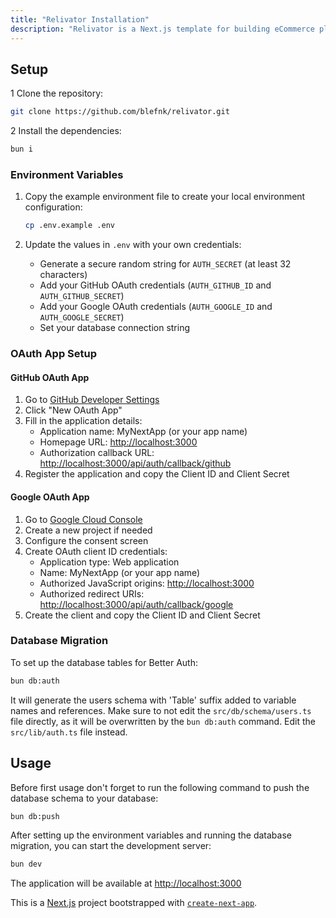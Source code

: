 ```yaml
---
title: "Relivator Installation"
description: "Relivator is a Next.js template for building eCommerce platforms. This guide will help you install and configure the project."
---
```


## Setup

1 Clone the repository:

```bash
git clone https://github.com/blefnk/relivator.git
```

2 Install the dependencies:

```bash
bun i
```

### Environment Variables

1. Copy the example environment file to create your local environment configuration:

   ```bash
   cp .env.example .env
   ```

2. Update the values in `.env` with your own credentials:
   - Generate a secure random string for `AUTH_SECRET` (at least 32 characters)
   - Add your GitHub OAuth credentials (`AUTH_GITHUB_ID` and `AUTH_GITHUB_SECRET`)
   - Add your Google OAuth credentials (`AUTH_GOOGLE_ID` and `AUTH_GOOGLE_SECRET`)
   - Set your database connection string

### OAuth App Setup

#### GitHub OAuth App

1. Go to [GitHub Developer Settings](https://github.com/settings/developers)
2. Click "New OAuth App"
3. Fill in the application details:
   - Application name: MyNextApp (or your app name)
   - Homepage URL: <http://localhost:3000>
   - Authorization callback URL: <http://localhost:3000/api/auth/callback/github>
4. Register the application and copy the Client ID and Client Secret

#### Google OAuth App

1. Go to [Google Cloud Console](https://console.cloud.google.com/apis/credentials)
2. Create a new project if needed
3. Configure the consent screen
4. Create OAuth client ID credentials:
   - Application type: Web application
   - Name: MyNextApp (or your app name)
   - Authorized JavaScript origins: <http://localhost:3000>
   - Authorized redirect URIs: <http://localhost:3000/api/auth/callback/google>
5. Create the client and copy the Client ID and Client Secret

### Database Migration

To set up the database tables for Better Auth:

```bash
bun db:auth
```

It will generate the users schema with 'Table' suffix added to variable names and references. Make sure to not edit the `src/db/schema/users.ts` file directly, as it will be overwritten by the `bun db:auth` command. Edit the `src/lib/auth.ts` file instead.

## Usage

Before first usage don't forget to run the following command to push the database schema to your database:

```bash
bun db:push
```

After setting up the environment variables and running the database migration, you can start the development server:

```bash
bun dev
```

The application will be available at <http://localhost:3000>

This is a [Next.js](https://nextjs.org) project bootstrapped with [`create-next-app`](https://nextjs.org/docs/app/api-reference/cli/create-next-app).
